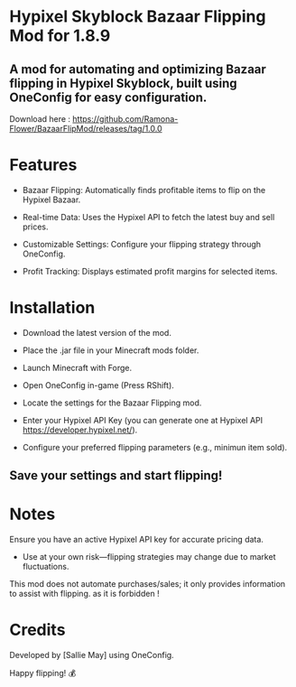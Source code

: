 # Hypixel Skyblock Bazaar Flipping Mod for 1.8.9

## A mod for automating and optimizing Bazaar flipping in Hypixel Skyblock, built using OneConfig for easy configuration.

Download here : https://github.com/Ramona-Flower/BazaarFlipMod/releases/tag/1.0.0

# Features

- Bazaar Flipping: Automatically finds profitable items to flip on the Hypixel Bazaar.

- Real-time Data: Uses the Hypixel API to fetch the latest buy and sell prices.

- Customizable Settings: Configure your flipping strategy through OneConfig.

- Profit Tracking: Displays estimated profit margins for selected items.

# Installation

- Download the latest version of the mod.

- Place the .jar file in your Minecraft mods folder.

- Launch Minecraft with Forge. 

- Open OneConfig in-game (Press RShift).

- Locate the settings for the Bazaar Flipping mod.

- Enter your Hypixel API Key (you can generate one at Hypixel API https://developer.hypixel.net/).

- Configure your preferred flipping parameters (e.g., minimun item sold).

## Save your settings and start flipping!

# Notes

Ensure you have an active Hypixel API key for accurate pricing data.

- Use at your own risk—flipping strategies may change due to market fluctuations.

This mod does not automate purchases/sales; it only provides information to assist with flipping. as it is forbidden !

# Credits

Developed by [Sallie May] using OneConfig.

Happy flipping! 💰

